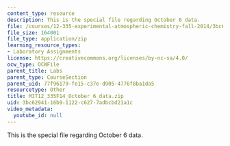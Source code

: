 ```yaml
---
content_type: resource
description: This is the special file regarding October 6 data.
file: /courses/12-335-experimental-atmospheric-chemistry-fall-2014/3bc6294116b91122c6277adbcbd21a1c_MIT12_335F14_October_6_data.zip
file_size: 164001
file_type: application/zip
learning_resource_types:
- Laboratory Assignments
license: https://creativecommons.org/licenses/by-nc-sa/4.0/
ocw_type: OCWFile
parent_title: Labs
parent_type: CourseSection
parent_uid: 77f96179-fe15-c37e-d905-4776f8ba1da5
resourcetype: Other
title: MIT12_335F14_October_6_data.zip
uid: 3bc62941-16b9-1122-c627-7adbcbd21a1c
video_metadata:
  youtube_id: null
---
```

This is the special file regarding October 6 data.